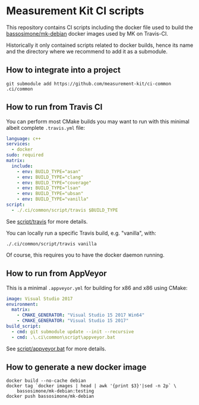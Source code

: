 # Measurement Kit CI scripts

This repository contains CI scripts including the docker file used to build
the [bassosimone/mk-debian](https://hub.docker.com/r/bassosimone/mk-debian)
docker images used by MK on Travis-CI.

Historically it only contained scripts related to docker builds, hence its
name and the directory where we recommend to add it as a submodule.

## How to integrate into a project

```
git submodule add https://github.com/measurement-kit/ci-common .ci/common
```

## How to run from Travis CI

You can perform most CMake builds you may want to run with this minimal
albeit complete `.travis.yml` file:

```yaml
language: c++
services:
  - docker
sudo: required
matrix:
  include:
    - env: BUILD_TYPE="asan"
    - env: BUILD_TYPE="clang"
    - env: BUILD_TYPE="coverage"
    - env: BUILD_TYPE="lsan"
    - env: BUILD_TYPE="ubsan"
    - env: BUILD_TYPE="vanilla"
script:
  - ./.ci/common/script/travis $BUILD_TYPE
```

See [script/travis](script/travis) for more details.

You can locally run a specific Travis build, e.g. "vanilla", with:

```
./.ci/common/script/travis vanilla
```

Of course, this requires you to have the docker daemon running.

## How to run from AppVeyor

This is a minimal `.appveyor.yml` for building for x86 and x86 using CMake:

```yaml
image: Visual Studio 2017
environment:
  matrix:
    - CMAKE_GENERATOR: "Visual Studio 15 2017 Win64"
    - CMAKE_GENERATOR: "Visual Studio 15 2017"
build_script:
  - cmd: git submodule update --init --recursive
  - cmd: .\.ci\common\script\appveyor.bat
```

See [script/appveyor.bat](script/appveyor.bat) for more details.

## How to generate a new docker image

```
docker build --no-cache debian
docker tag `docker images | head | awk '{print $3}'|sed -n 2p` \
    bassosimone/mk-debian:testing
docker push bassosimone/mk-debian
```
